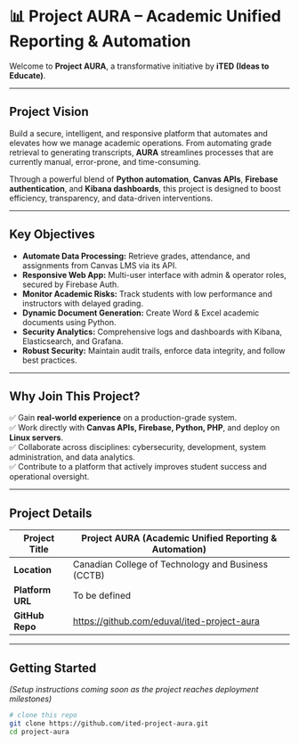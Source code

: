 # 📊 Project AURA – Academic Unified Reporting & Automation

Welcome to **Project AURA**, a transformative initiative by **iTED (Ideas to Educate)**.

---

## Project Vision

Build a secure, intelligent, and responsive platform that automates and elevates how we manage academic operations. From automating grade retrieval to generating transcripts, **AURA** streamlines processes that are currently manual, error-prone, and time-consuming.

Through a powerful blend of **Python automation**, **Canvas APIs**, **Firebase authentication**, and **Kibana dashboards**, this project is designed to boost efficiency, transparency, and data-driven interventions.

---

## Key Objectives

- **Automate Data Processing:** Retrieve grades, attendance, and assignments from Canvas LMS via its API.
- **Responsive Web App:** Multi-user interface with admin & operator roles, secured by Firebase Auth.
- **Monitor Academic Risks:** Track students with low performance and instructors with delayed grading.
- **Dynamic Document Generation:** Create Word & Excel academic documents using Python.
- **Security Analytics:** Comprehensive logs and dashboards with Kibana, Elasticsearch, and Grafana.
- **Robust Security:** Maintain audit trails, enforce data integrity, and follow best practices.

---

## Why Join This Project?

✅ Gain **real-world experience** on a production-grade system.  
✅ Work directly with **Canvas APIs, Firebase, Python, PHP**, and deploy on **Linux servers**.  
✅ Collaborate across disciplines: cybersecurity, development, system administration, and data analytics.  
✅ Contribute to a platform that actively improves student success and operational oversight.

---

## Project Details

| **Project Title** | Project AURA (Academic Unified Reporting & Automation) |
|-------------------|-------------------------------------------------------|
| **Location**      | Canadian College of Technology and Business (CCTB)     |
| **Platform URL**  | To be defined                                         |
| **GitHub Repo**   | https://github.com/eduval/ited-project-aura                                       |

---

## Getting Started

_(Setup instructions coming soon as the project reaches deployment milestones)_

```bash
# clone this repo
git clone https://github.com/ited-project-aura.git
cd project-aura
